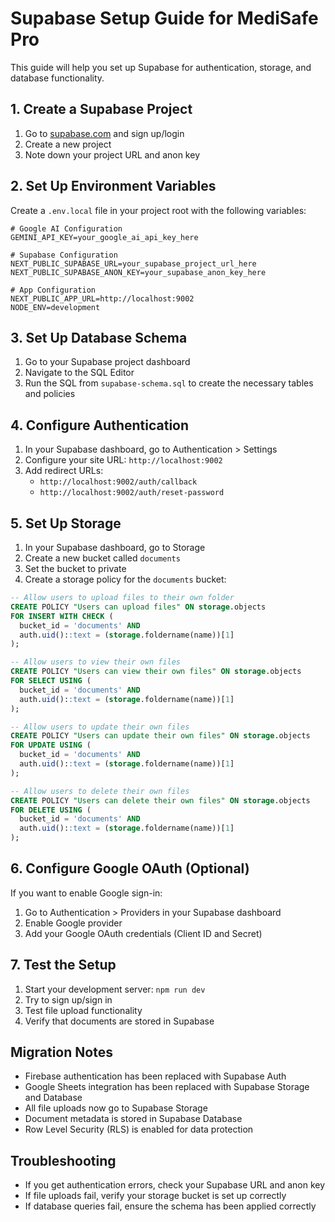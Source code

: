 # Supabase Setup Guide for MediSafe Pro

This guide will help you set up Supabase for authentication, storage, and database functionality.

## 1. Create a Supabase Project

1. Go to [supabase.com](https://supabase.com) and sign up/login
2. Create a new project
3. Note down your project URL and anon key

## 2. Set Up Environment Variables

Create a `.env.local` file in your project root with the following variables:

```env
# Google AI Configuration
GEMINI_API_KEY=your_google_ai_api_key_here

# Supabase Configuration
NEXT_PUBLIC_SUPABASE_URL=your_supabase_project_url_here
NEXT_PUBLIC_SUPABASE_ANON_KEY=your_supabase_anon_key_here

# App Configuration
NEXT_PUBLIC_APP_URL=http://localhost:9002
NODE_ENV=development
```

## 3. Set Up Database Schema

1. Go to your Supabase project dashboard
2. Navigate to the SQL Editor
3. Run the SQL from `supabase-schema.sql` to create the necessary tables and policies

## 4. Configure Authentication

1. In your Supabase dashboard, go to Authentication > Settings
2. Configure your site URL: `http://localhost:9002`
3. Add redirect URLs:
   - `http://localhost:9002/auth/callback`
   - `http://localhost:9002/auth/reset-password`

## 5. Set Up Storage

1. In your Supabase dashboard, go to Storage
2. Create a new bucket called `documents`
3. Set the bucket to private
4. Create a storage policy for the `documents` bucket:

```sql
-- Allow users to upload files to their own folder
CREATE POLICY "Users can upload files" ON storage.objects
FOR INSERT WITH CHECK (
  bucket_id = 'documents' AND 
  auth.uid()::text = (storage.foldername(name))[1]
);

-- Allow users to view their own files
CREATE POLICY "Users can view their own files" ON storage.objects
FOR SELECT USING (
  bucket_id = 'documents' AND 
  auth.uid()::text = (storage.foldername(name))[1]
);

-- Allow users to update their own files
CREATE POLICY "Users can update their own files" ON storage.objects
FOR UPDATE USING (
  bucket_id = 'documents' AND 
  auth.uid()::text = (storage.foldername(name))[1]
);

-- Allow users to delete their own files
CREATE POLICY "Users can delete their own files" ON storage.objects
FOR DELETE USING (
  bucket_id = 'documents' AND 
  auth.uid()::text = (storage.foldername(name))[1]
);
```

## 6. Configure Google OAuth (Optional)

If you want to enable Google sign-in:

1. Go to Authentication > Providers in your Supabase dashboard
2. Enable Google provider
3. Add your Google OAuth credentials (Client ID and Secret)

## 7. Test the Setup

1. Start your development server: `npm run dev`
2. Try to sign up/sign in
3. Test file upload functionality
4. Verify that documents are stored in Supabase

## Migration Notes

- Firebase authentication has been replaced with Supabase Auth
- Google Sheets integration has been replaced with Supabase Storage and Database
- All file uploads now go to Supabase Storage
- Document metadata is stored in Supabase Database
- Row Level Security (RLS) is enabled for data protection

## Troubleshooting

- If you get authentication errors, check your Supabase URL and anon key
- If file uploads fail, verify your storage bucket is set up correctly
- If database queries fail, ensure the schema has been applied correctly 